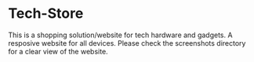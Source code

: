 # Tech-Store
This is a shopping solution/website for tech hardware and gadgets. A resposive website for all devices. 
Please check the screenshots directory for a clear view of the website.
